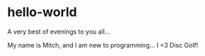 # hello-world


A very best of evenings to you all...


My name is Mitch, and I am new to programming...
I <3 Disc Golf!

